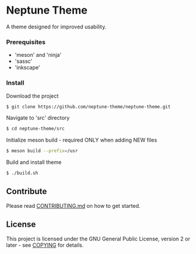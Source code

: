 # Neptune Theme

A theme designed for improved usability.
<br />

### Prerequisites

* 'meson' and 'ninja'
* 'sassc'
* 'inkscape'

### Install

Download the project
```BASH
$ git clone https://github.com/neptune-theme/neptune-theme.git
```
Navigate to 'src' directory
```BASH
$ cd neptune-theme/src
```
Initialize meson build - required ONLY when adding NEW files
```BASH
$ meson build --prefix=/usr
```
Build and install theme
```BASH
$ ./build.sh
```

## Contribute

Please read [CONTRIBUTING.md](https://github.com/neptune-theme/neptune-theme/CONTRIBUTE.md) on how to get started.

## License

This project is licensed under the GNU General Public License, version 2 or later - see [COPYING](COPYING) for details.

